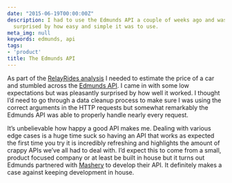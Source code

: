 ```yaml
---
date: "2015-06-19T00:00:00Z"
description: I had to use the Edmunds API a couple of weeks ago and was pleasantly
  surprised by how easy and simple it was to use.
meta_img: null
keywords: edmunds, api
tags:
- 'product'
title: The Edmunds API
---
```


As part of the <a href="/2015/06/07/finding-the-optimal-car-to-list-on-relayrides/">RelayRides analysis</a> I needed to estimate the price of a car and stumbled across the <a href="http://developer.edmunds.com/" target="_blank">Edmunds API</a>. I came in with some low expectations but was pleasantly surprised by how well it worked. I thought I’d need to go through a data cleanup process to make sure I was using the correct arguments in the HTTP requests but somewhat remarkably the Edmunds API was able to properly handle nearly every request.

It’s unbelievable how happy a good API makes me. Dealing with various edge cases is a huge time suck so having an API that works as expected the first time you try it is incredibly refreshing and highlights the amount of crappy APIs we’ve all had to deal with. I’d expect this to come from a small, product focused company or at least be built in house but it turns out Edmunds partnered with <a href="http://www.mashery.com/" target="_blank">Mashery</a> to develop their API. It definitely makes a case against keeping development in house.
